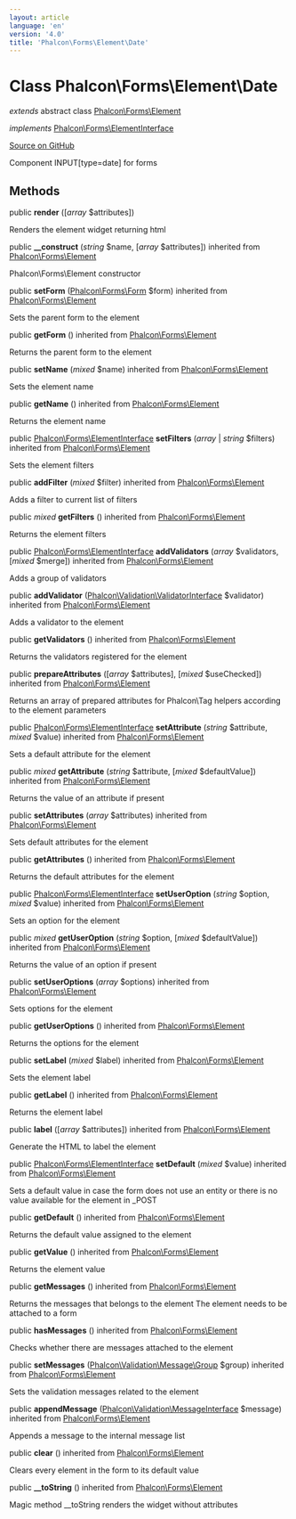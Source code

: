```yaml
---
layout: article
language: 'en'
version: '4.0'
title: 'Phalcon\Forms\Element\Date'
---
```

# Class **Phalcon\Forms\Element\Date**

*extends* abstract class [Phalcon\Forms\Element](api/Phalcon_Forms_Element)

*implements* [Phalcon\Forms\ElementInterface](api/Phalcon_Forms_ElementInterface)

<a href="https://github.com/phalcon/cphalcon/tree/v4.0.0/phalcon/forms/element/date.zep" class="btn btn-default btn-sm">Source on GitHub</a>

Component INPUT[type=date] for forms


## Methods
public  **render** ([*array* $attributes])

Renders the element widget returning html



public  **__construct** (*string* $name, [*array* $attributes]) inherited from [Phalcon\Forms\Element](api/Phalcon_Forms_Element)

Phalcon\Forms\Element constructor



public  **setForm** ([Phalcon\Forms\Form](api/Phalcon_Forms_Form) $form) inherited from [Phalcon\Forms\Element](api/Phalcon_Forms_Element)

Sets the parent form to the element



public  **getForm** () inherited from [Phalcon\Forms\Element](api/Phalcon_Forms_Element)

Returns the parent form to the element



public  **setName** (*mixed* $name) inherited from [Phalcon\Forms\Element](api/Phalcon_Forms_Element)

Sets the element name



public  **getName** () inherited from [Phalcon\Forms\Element](api/Phalcon_Forms_Element)

Returns the element name



public [Phalcon\Forms\ElementInterface](api/Phalcon_Forms_ElementInterface) **setFilters** (*array* | *string* $filters) inherited from [Phalcon\Forms\Element](api/Phalcon_Forms_Element)

Sets the element filters



public  **addFilter** (*mixed* $filter) inherited from [Phalcon\Forms\Element](api/Phalcon_Forms_Element)

Adds a filter to current list of filters



public *mixed* **getFilters** () inherited from [Phalcon\Forms\Element](api/Phalcon_Forms_Element)

Returns the element filters



public [Phalcon\Forms\ElementInterface](api/Phalcon_Forms_ElementInterface) **addValidators** (*array* $validators, [*mixed* $merge]) inherited from [Phalcon\Forms\Element](api/Phalcon_Forms_Element)

Adds a group of validators



public  **addValidator** ([Phalcon\Validation\ValidatorInterface](api/Phalcon_Validation_ValidatorInterface) $validator) inherited from [Phalcon\Forms\Element](api/Phalcon_Forms_Element)

Adds a validator to the element



public  **getValidators** () inherited from [Phalcon\Forms\Element](api/Phalcon_Forms_Element)

Returns the validators registered for the element



public  **prepareAttributes** ([*array* $attributes], [*mixed* $useChecked]) inherited from [Phalcon\Forms\Element](api/Phalcon_Forms_Element)

Returns an array of prepared attributes for Phalcon\Tag helpers
according to the element parameters



public [Phalcon\Forms\ElementInterface](api/Phalcon_Forms_ElementInterface) **setAttribute** (*string* $attribute, *mixed* $value) inherited from [Phalcon\Forms\Element](api/Phalcon_Forms_Element)

Sets a default attribute for the element



public *mixed* **getAttribute** (*string* $attribute, [*mixed* $defaultValue]) inherited from [Phalcon\Forms\Element](api/Phalcon_Forms_Element)

Returns the value of an attribute if present



public  **setAttributes** (*array* $attributes) inherited from [Phalcon\Forms\Element](api/Phalcon_Forms_Element)

Sets default attributes for the element



public  **getAttributes** () inherited from [Phalcon\Forms\Element](api/Phalcon_Forms_Element)

Returns the default attributes for the element



public [Phalcon\Forms\ElementInterface](api/Phalcon_Forms_ElementInterface) **setUserOption** (*string* $option, *mixed* $value) inherited from [Phalcon\Forms\Element](api/Phalcon_Forms_Element)

Sets an option for the element



public *mixed* **getUserOption** (*string* $option, [*mixed* $defaultValue]) inherited from [Phalcon\Forms\Element](api/Phalcon_Forms_Element)

Returns the value of an option if present



public  **setUserOptions** (*array* $options) inherited from [Phalcon\Forms\Element](api/Phalcon_Forms_Element)

Sets options for the element



public  **getUserOptions** () inherited from [Phalcon\Forms\Element](api/Phalcon_Forms_Element)

Returns the options for the element



public  **setLabel** (*mixed* $label) inherited from [Phalcon\Forms\Element](api/Phalcon_Forms_Element)

Sets the element label



public  **getLabel** () inherited from [Phalcon\Forms\Element](api/Phalcon_Forms_Element)

Returns the element label



public  **label** ([*array* $attributes]) inherited from [Phalcon\Forms\Element](api/Phalcon_Forms_Element)

Generate the HTML to label the element



public [Phalcon\Forms\ElementInterface](api/Phalcon_Forms_ElementInterface) **setDefault** (*mixed* $value) inherited from [Phalcon\Forms\Element](api/Phalcon_Forms_Element)

Sets a default value in case the form does not use an entity
or there is no value available for the element in _POST



public  **getDefault** () inherited from [Phalcon\Forms\Element](api/Phalcon_Forms_Element)

Returns the default value assigned to the element



public  **getValue** () inherited from [Phalcon\Forms\Element](api/Phalcon_Forms_Element)

Returns the element value



public  **getMessages** () inherited from [Phalcon\Forms\Element](api/Phalcon_Forms_Element)

Returns the messages that belongs to the element
The element needs to be attached to a form



public  **hasMessages** () inherited from [Phalcon\Forms\Element](api/Phalcon_Forms_Element)

Checks whether there are messages attached to the element



public  **setMessages** ([Phalcon\Validation\Message\Group](api/Phalcon_Validation_Message_Group) $group) inherited from [Phalcon\Forms\Element](api/Phalcon_Forms_Element)

Sets the validation messages related to the element



public  **appendMessage** ([Phalcon\Validation\MessageInterface](api/Phalcon_Validation_MessageInterface) $message) inherited from [Phalcon\Forms\Element](api/Phalcon_Forms_Element)

Appends a message to the internal message list



public  **clear** () inherited from [Phalcon\Forms\Element](api/Phalcon_Forms_Element)

Clears every element in the form to its default value



public  **__toString** () inherited from [Phalcon\Forms\Element](api/Phalcon_Forms_Element)

Magic method __toString renders the widget without attributes



